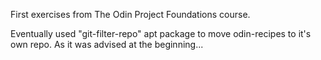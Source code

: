 First exercises from The Odin Project Foundations course.

Eventually used "git-filter-repo" apt package to move odin-recipes to it's own repo. As it was advised at the beginning...
